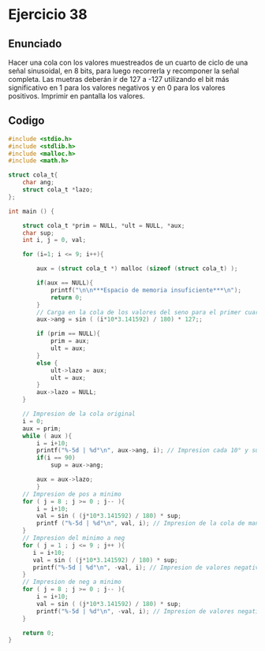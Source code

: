 # Ejercicio 38

## Enunciado
Hacer una cola con los valores muestreados de un cuarto de ciclo de una señal sinusoidal, en 8 bits, para luego 
recorrerla y recomponer la señal completa. Las muetras deberán ir de 127 a -127 utilizando el bit más significativo en 1 
para los valores negativos y en 0 para los valores positivos. Imprimir en pantalla los valores.

## Codigo
```c
#include <stdio.h>
#include <stdlib.h>
#include <malloc.h>
#include <math.h>

struct cola_t{
	char ang;
	struct cola_t *lazo;
};

int main () {

	struct cola_t *prim = NULL, *ult = NULL, *aux;
	char sup;
	int i, j = 0, val;

	for (i=1; i <= 9; i++){

		aux = (struct cola_t *) malloc (sizeof (struct cola_t) );

		if(aux == NULL){
			printf("\n\n***Espacio de memoria insuficiente***\n");
			return 0;
		}
		// Carga en la cola de los valores del seno para el primer cuarto de ciclo
		aux->ang = sin ( (i*10*3.141592) / 180) * 127;;

		if (prim == NULL){
			prim = aux;
			ult = aux;
		}
		else {
			ult->lazo = aux;
			ult = aux;
		}
		aux->lazo = NULL;
	}

	// Impresion de la cola original
	i = 0;
	aux = prim;
	while ( aux ){
	    i = i+10;
	    printf("%-5d | %d°\n", aux->ang, i); // Impresion cada 10° y su valor
	    if(i == 90)
	    	sup = aux->ang;

	    aux = aux->lazo;
	    }
	// Impresion de pos a minimo
	for ( j = 8 ; j >= 0 ; j-- ){
		i = i+10;
	    val = sin ( (j*10*3.141592) / 180) * sup;
	    printf ("%-5d | %d°\n", val, i); // Impresion de la cola de manera invertida
	}
	// Impresion del minimo a neg
	for ( j = 1 ; j <= 9 ; j++ ){
	   i = i+10;
	   val = sin ( (j*10*3.141592) / 180) * sup;
	   printf("%-5d | %d°\n", -val, i); // Impresion de valores negativos
	}
	// Impresion de neg a minimo
    for ( j = 8 ; j >= 0 ; j-- ){
    	i = i+10;
	    val = sin ( (j*10*3.141592) / 180) * sup;
	    printf("%-5d | %d°\n", -val, i); // Impresion de valores negativos
	}

	return 0;
}

```


